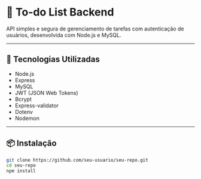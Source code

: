 # 📝 To-do List Backend

API simples e segura de gerenciamento de tarefas com autenticação de usuários, desenvolvida com Node.js e MySQL.

---

## 🚀 Tecnologias Utilizadas

- Node.js
- Express
- MySQL
- JWT (JSON Web Tokens)
- Bcrypt
- Express-validator
- Dotenv
- Nodemon

---

## 📦 Instalação

```bash
git clone https://github.com/seu-usuario/seu-repo.git
cd seu-repo
npm install



